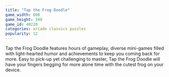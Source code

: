 ```yaml
---
title: "Tap the Frog Doodle"
game_width: 600
game_height: 340
game_id: 40220
categories: arcade classics puzzles
popularity: 12
---
```

Tap the Frog Doodle features hours of gameplay, diverse mini-games filled with light-hearted humor and achievements to keep you coming back for more. Easy to pick-up yet challenging to master, Tap the Frog Doodle will have your fingers begging for more alone time with the cutest frog on your device.
